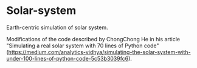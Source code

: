# Solar-system
Earth-centric simulation of solar system.

Modifications of the code described by ChongChong He in his article "Simulating a real solar system with 70 lines of Python code" (https://medium.com/analytics-vidhya/simulating-the-solar-system-with-under-100-lines-of-python-code-5c53b3039fc6).

